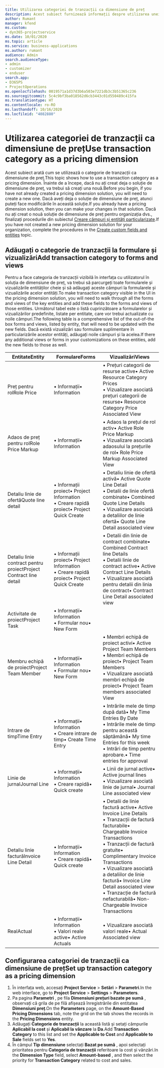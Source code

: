 ```yaml
---
title: Utilizarea categoriei de tranzacții ca dimensiune de preț
description: Acest subiect furnizează informații despre utilizarea unei categorii de tranzacții ca dimensiune de preț.
author: Rumant
manager: kfend
ms.custom:
- dyn365-projectservice
ms.date: 10/01/2020
ms.topic: article
ms.service: business-applications
ms.author: rumant
audience: Admin
search.audienceType:
- admin
- customizer
- enduser
search.app:
- D365PS
- ProjectOperations
ms.openlocfilehash: 0019571a1d37d3b6a503e7221db3c3b51365c236
ms.sourcegitcommit: 5c4c9bf3ba018562d6cb3443c01d550489c415fa
ms.translationtype: HT
ms.contentlocale: ro-RO
ms.lasthandoff: 10/16/2020
ms.locfileid: "4082880"
---
```

# <a name="use-transaction-category-as-a-pricing-dimension"></a><span data-ttu-id="5feac-103">Utilizarea categoriei de tranzacții ca dimensiune de preț</span><span class="sxs-lookup"><span data-stu-id="5feac-103">Use transaction category as a pricing dimension</span></span>
<span data-ttu-id="5feac-104">Acest subiect arată cum se utilizează o categorie de tranzacții ca dimensiune de preț.</span><span class="sxs-lookup"><span data-stu-id="5feac-104">This topic shows how to use a transaction category as a pricing dimension.</span></span> <span data-ttu-id="5feac-105">Înainte de a începe, dacă nu ați creat deja o soluție de dimensiune de preț, va trebui să creați una nouă.</span><span class="sxs-lookup"><span data-stu-id="5feac-105">Before you begin, if you have not already created a pricing dimension solution, you will need to create a new one.</span></span> <span data-ttu-id="5feac-106">Dacă aveți deja o soluție de dimensiune de preț, atunci puteți face modificările în această soluție.</span><span class="sxs-lookup"><span data-stu-id="5feac-106">If you already have a pricing dimension solution, then you can make your changes in that solution.</span></span> <span data-ttu-id="5feac-107">Dacă nu ați creat o nouă soluție de dimensiune de preț pentru organizația dvs., finalizați procedurile din subiectul [Creare câmpuri și entități particularizate](create-custom-fields-entities.md).</span><span class="sxs-lookup"><span data-stu-id="5feac-107">If you have not created a new pricing dimension solution for your organization, complete the procedures in the [Create custom fields and entities](create-custom-fields-entities.md) topic.</span></span>

## <a name="add-transaction-category-to-forms-and-views"></a><span data-ttu-id="5feac-108">Adăugați o categorie de tranzacții la formulare și vizualizări</span><span class="sxs-lookup"><span data-stu-id="5feac-108">Add transaction category to forms and views</span></span>
<span data-ttu-id="5feac-109">Pentru a face categoria de tranzacții vizibilă în interfața cu utilizatorul în soluția de dimensiune de preț, va trebui să parcurgeți toate formularele și vizualizările entităților cheie și să adăugați aceste câmpuri la formularele și vizualizările acelor entități.</span><span class="sxs-lookup"><span data-stu-id="5feac-109">To make transaction category visible in the UI in the pricing dimension solution, you will need to walk through all the forms and views of the key entities and add these fields to the forms and views of those entities.</span></span>
<span data-ttu-id="5feac-110">Următorul tabel este o listă cuprinzătoare a formularelor și vizualizărilor predefinite, listate per entitate, care vor trebui actualizate cu noile câmpuri.</span><span class="sxs-lookup"><span data-stu-id="5feac-110">The following table is a comprehensive list of the out-of-the box forms and views, listed by entity, that will need to be updated with the new fields.</span></span> <span data-ttu-id="5feac-111">Dacă există vizualizări sau formulare suplimentare în particularizările acestor entități, adăugați noile câmpuri și la acelea.</span><span class="sxs-lookup"><span data-stu-id="5feac-111">If there any additional views or forms in your customizations on these entities, add the new fields to those as well.</span></span>

|  <span data-ttu-id="5feac-112">Entitate</span><span class="sxs-lookup"><span data-stu-id="5feac-112">Entity</span></span>        | <span data-ttu-id="5feac-113">Formulare</span><span class="sxs-lookup"><span data-stu-id="5feac-113">Forms</span></span>     |<span data-ttu-id="5feac-114">Vizualizări</span><span class="sxs-lookup"><span data-stu-id="5feac-114">Views</span></span>        |
| ------------------------------|---------------------------------|----------------------------------|
|  <span data-ttu-id="5feac-115">Preț pentru rol</span><span class="sxs-lookup"><span data-stu-id="5feac-115">Role Price</span></span>|<span data-ttu-id="5feac-116">• Informații</span><span class="sxs-lookup"><span data-stu-id="5feac-116">• Information</span></span> |<span data-ttu-id="5feac-117">• Prețuri categorii de resurse active</span><span class="sxs-lookup"><span data-stu-id="5feac-117">• Active Resource Category Prices</span></span><br> <span data-ttu-id="5feac-118">• Vizualizare asociată prețuri categorii de resurse</span><span class="sxs-lookup"><span data-stu-id="5feac-118">• Resource Category Price Associated View</span></span>|
|  <span data-ttu-id="5feac-119">Adaos de preț pentru rol</span><span class="sxs-lookup"><span data-stu-id="5feac-119">Role Price Markup</span></span>|<span data-ttu-id="5feac-120">• Informații</span><span class="sxs-lookup"><span data-stu-id="5feac-120">• Information</span></span>|<span data-ttu-id="5feac-121">• Adaos la prețul de rol activ</span><span class="sxs-lookup"><span data-stu-id="5feac-121">• Active Role Price Markup</span></span><br><span data-ttu-id="5feac-122">• Vizualizare asociată adaosului la prețurile de rol</span><span class="sxs-lookup"><span data-stu-id="5feac-122">• Role Price Markup Associated View</span></span>|
|  <span data-ttu-id="5feac-123">Detaliu linie de ofertă</span><span class="sxs-lookup"><span data-stu-id="5feac-123">Quote line detail</span></span>|<span data-ttu-id="5feac-124">• Informații proiect</span><span class="sxs-lookup"><span data-stu-id="5feac-124">• Project Information</span></span><br><span data-ttu-id="5feac-125">• Creare rapidă proiect</span><span class="sxs-lookup"><span data-stu-id="5feac-125">• Project Quick Create</span></span>|<span data-ttu-id="5feac-126">• Detaliu linie de ofertă activă</span><span class="sxs-lookup"><span data-stu-id="5feac-126">• Active Quote Line Detail</span></span><br><span data-ttu-id="5feac-127">• Detalii de linie ofertă combinate</span><span class="sxs-lookup"><span data-stu-id="5feac-127">• Combined Quote Line Details</span></span><br><span data-ttu-id="5feac-128">• Vizualizare asociată a detaliilor de linie ofertă</span><span class="sxs-lookup"><span data-stu-id="5feac-128">• Quote Line Detail associated view</span></span>|
|  <span data-ttu-id="5feac-129">Detaliu linie contract pentru proiect</span><span class="sxs-lookup"><span data-stu-id="5feac-129">Project Contract line detail</span></span>|<span data-ttu-id="5feac-130">• Informații proiect</span><span class="sxs-lookup"><span data-stu-id="5feac-130">• Project Information</span></span><br><span data-ttu-id="5feac-131">• Creare rapidă proiect</span><span class="sxs-lookup"><span data-stu-id="5feac-131">• Project Quick Create</span></span>|<span data-ttu-id="5feac-132">• Detalii din linie de contract combinate</span><span class="sxs-lookup"><span data-stu-id="5feac-132">• Combined Contract line Details</span></span><br><span data-ttu-id="5feac-133">• Detalii linie de contract active</span><span class="sxs-lookup"><span data-stu-id="5feac-133">• Active Contract Line Details</span></span><br><span data-ttu-id="5feac-134">• Vizualizare asociată pentru detalii din linia de contract</span><span class="sxs-lookup"><span data-stu-id="5feac-134">• Contract Line Detail associated view</span></span>|
|  <span data-ttu-id="5feac-135">Activitate de proiect</span><span class="sxs-lookup"><span data-stu-id="5feac-135">Project Task</span></span>|<span data-ttu-id="5feac-136">• Informații</span><span class="sxs-lookup"><span data-stu-id="5feac-136">• Information</span></span><br><span data-ttu-id="5feac-137">• Formular nou</span><span class="sxs-lookup"><span data-stu-id="5feac-137">• New Form</span></span>||
|  <span data-ttu-id="5feac-138">Membru echipă de proiect</span><span class="sxs-lookup"><span data-stu-id="5feac-138">Project Team Member</span></span>|<span data-ttu-id="5feac-139">• Informații</span><span class="sxs-lookup"><span data-stu-id="5feac-139">• Information</span></span><br><span data-ttu-id="5feac-140">• Formular nou</span><span class="sxs-lookup"><span data-stu-id="5feac-140">• New Form</span></span>|<span data-ttu-id="5feac-141">• Membri echipă de proiect activi</span><span class="sxs-lookup"><span data-stu-id="5feac-141">• Active Project Team Members</span></span><br><span data-ttu-id="5feac-142">• Membri echipă de proiect</span><span class="sxs-lookup"><span data-stu-id="5feac-142">• Project Team Members</span></span><br><span data-ttu-id="5feac-143">• Vizualizare asociată membri echipă de proiect</span><span class="sxs-lookup"><span data-stu-id="5feac-143">• Project Team members associated View</span></span>|
|  <span data-ttu-id="5feac-144">Intrare de timp</span><span class="sxs-lookup"><span data-stu-id="5feac-144">Time Entry</span></span>|<span data-ttu-id="5feac-145">• Informații</span><span class="sxs-lookup"><span data-stu-id="5feac-145">• Information</span></span><br><span data-ttu-id="5feac-146">• Creare intrare de timp</span><span class="sxs-lookup"><span data-stu-id="5feac-146">• Create Time Entry</span></span>|<span data-ttu-id="5feac-147">• Intrările mele de timp după dată</span><span class="sxs-lookup"><span data-stu-id="5feac-147">• My Time Entries By Date</span></span><br><span data-ttu-id="5feac-148">• Intrările mele de timp pentru această săptămână</span><span class="sxs-lookup"><span data-stu-id="5feac-148">• My time Entries for this week</span></span><br><span data-ttu-id="5feac-149">• Intrări de timp pentru aprobare.</span><span class="sxs-lookup"><span data-stu-id="5feac-149">• Time entries for approval</span></span>|
|  <span data-ttu-id="5feac-150">Linie de jurnal</span><span class="sxs-lookup"><span data-stu-id="5feac-150">Journal Line</span></span>|<span data-ttu-id="5feac-151">• Informații</span><span class="sxs-lookup"><span data-stu-id="5feac-151">• Information</span></span><br><span data-ttu-id="5feac-152">• Creare rapidă</span><span class="sxs-lookup"><span data-stu-id="5feac-152">• Quick create</span></span>|<span data-ttu-id="5feac-153">• Linii de jurnal active</span><span class="sxs-lookup"><span data-stu-id="5feac-153">• Active journal lines</span></span><br><span data-ttu-id="5feac-154">• Vizualizare asociată linie de jurnal</span><span class="sxs-lookup"><span data-stu-id="5feac-154">• Journal Line associated view</span></span>|
|  <span data-ttu-id="5feac-155">Detaliu linie factură</span><span class="sxs-lookup"><span data-stu-id="5feac-155">Invoice Line Detail</span></span>|<span data-ttu-id="5feac-156">• Informații</span><span class="sxs-lookup"><span data-stu-id="5feac-156">• Information</span></span><br><span data-ttu-id="5feac-157">• Creare rapidă</span><span class="sxs-lookup"><span data-stu-id="5feac-157">• Quick create</span></span>|<span data-ttu-id="5feac-158">• Detalii de linie factură active</span><span class="sxs-lookup"><span data-stu-id="5feac-158">• Active Invoice Line Details</span></span><br><span data-ttu-id="5feac-159">• Tranzacții de factură facturabile</span><span class="sxs-lookup"><span data-stu-id="5feac-159">• Chargeable Invoice Transactions</span></span><br><span data-ttu-id="5feac-160">• Tranzacții de factură gratuite</span><span class="sxs-lookup"><span data-stu-id="5feac-160">• Complimentary Invoice Transactions</span></span><br><span data-ttu-id="5feac-161">• Vizualizare asociată a detaliilor de linie factură</span><span class="sxs-lookup"><span data-stu-id="5feac-161">• Invoice Line Detail associated view</span></span><br><span data-ttu-id="5feac-162">• Tranzacție de factură nefacturabilă</span><span class="sxs-lookup"><span data-stu-id="5feac-162">• Non-Chargeable Invoice Transactions</span></span>|
|  <span data-ttu-id="5feac-163">Real</span><span class="sxs-lookup"><span data-stu-id="5feac-163">Actual</span></span>|<span data-ttu-id="5feac-164">• Informații</span><span class="sxs-lookup"><span data-stu-id="5feac-164">• Information</span></span><br><span data-ttu-id="5feac-165">• Valori reale active</span><span class="sxs-lookup"><span data-stu-id="5feac-165">• Active Actuals</span></span>|<span data-ttu-id="5feac-166">• Vizualizare asociată valori reale</span><span class="sxs-lookup"><span data-stu-id="5feac-166">• Actual Associated view</span></span>|

## <a name="set-up-transaction-category-as-a-pricing-dimension"></a><span data-ttu-id="5feac-167">Configurarea categoriei de tranzacții ca dimensiune de preț</span><span class="sxs-lookup"><span data-stu-id="5feac-167">Set up transaction category as a pricing dimension</span></span>

1. <span data-ttu-id="5feac-168">În interfața web, accesați **Project Service** > **Setări** > **Parametri**.</span><span class="sxs-lookup"><span data-stu-id="5feac-168">In the web interface, go to **Project Service** > **Settings** > **Parameters**.</span></span> 
2. <span data-ttu-id="5feac-169">Pa pagina **Parametri** , pe fila **Dimensiuni prețuri bazate pe sumă** , observați că grila de pe filă afișează înregistrările din entitatea **Dimensiuni preț**.</span><span class="sxs-lookup"><span data-stu-id="5feac-169">On the **Parameters** page, on the **Amount-Based Pricing Dimensions** tab, note the grid on the tab shows the records in the **Pricing Dimensions** entity.</span></span>
3. <span data-ttu-id="5feac-170">Adăugați **Categorie de tranzacții** la această listă și setați câmpurile **Aplicabil la cost** și **Aplicabil la vânzare** la **Da**.</span><span class="sxs-lookup"><span data-stu-id="5feac-170">Add **Transaction Category** to this list and set the **Applicable to Cost** and **Applicable to Sale** fields set to **Yes**.</span></span>
4. <span data-ttu-id="5feac-171">În câmpul **Tip dimensiune** selectați **Bazat pe sumă** , apoi selectați prioritatea pentru **Categoria de tranzacții** referitoare la cost și vânzări.</span><span class="sxs-lookup"><span data-stu-id="5feac-171">In the **Dimension Type** field, select **Amount-based** , and then select the priority for **Transaction Category** related to cost and sales.</span></span>
